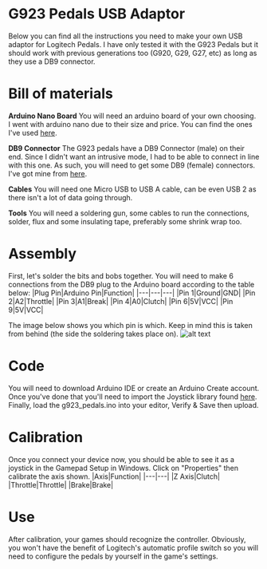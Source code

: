 # G923 Pedals USB Adaptor

Below you can find all the instructions you need to make your own USB adaptor for Logitech Pedals. I have only tested it with the G923 Pedals but it should work with previous generations too (G920, G29, G27, etc) as long as they use a DB9 connector.

# Bill of materials

**Arduino Nano Board**
You will need an arduino board of your own choosing. I went with arduino nano due to their size and price. You can find the ones I've used [here](https://www.amazon.co.uk/gp/product/B07FQBQ4Z6/ref=ppx_yo_dt_b_asin_title_o00_s00).

**DB9 Connector**
The G923 pedals have a DB9 Connector (male) on their end. Since I didn't want an intrusive mode, I had to be able to connect in line with this one. As such, you will need to get some DB9 (female) connectors. I've got mine from [here](https://www.amazon.co.uk/gp/product/B07LCN1VBM/ref=ppx_yo_dt_b_asin_title_o01_s01).

**Cables**
You will need one Micro USB to USB A cable, can be even USB 2 as there isn't a lot of data going through.

**Tools**
You will need a soldering gun, some cables to run the connections, solder, flux and some insulating tape, preferably some shrink wrap too.

# Assembly

First, let's solder the bits and bobs together. You will need to make 6 connections from the DB9 plug to the Arduino board according to the table below:
|Plug Pin|Arduino Pin|Function|
|---|---|---|
|Pin 1|Ground|GND|
|Pin 2|A2|Throttle|
|Pin 3|A1|Break|
|Pin 4|A0|Clutch|
|Pin 6|5V|VCC|
|Pin 9|5V|VCC|

The image below shows you which pin is which. Keep in mind this is taken from behind (the side the soldering takes place on).
![alt text](https://www.aggsoft.com/rs232-pinout-cable/images/9-pinout.gif)

# Code

You will need to download Arduino IDE or create an Arduino Create account. Once you've done that you'll need to import the Joystick library found [here](https://github.com/MHeironimus/ArduinoJoystickLibrary).
Finally, load the g923_pedals.ino into your editor, Verify & Save then upload.

# Calibration

Once you connect your device now, you should be able to see it as a joystick in the Gamepad Setup in Windows. Click on "Properties" then calibrate the axis shown.
|Axis|Function|
|---|---|
|Z Axis|Clutch|
|Throttle|Throttle|
|Brake|Brake|

# Use

After calibration, your games should recognize the controller. Obviously, you won't have the benefit of Logitech's automatic profile switch so you will need to configure the pedals by yourself in the game's settings.
